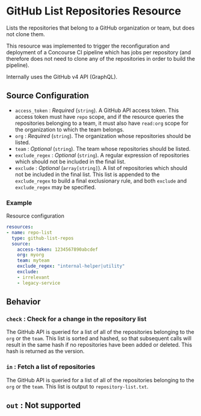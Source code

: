 # GitHub List Repositories Resource

Lists the repositories that belong to a GitHub organization or team, but does not clone them.

This resource was implemented to trigger the reconfiguration and deployment of a Concourse CI pipeline which has jobs per repository (and therefore does not need to clone any of the repositories in order to build the pipeline). 

Internally uses the GitHub v4 API (GraphQL). 

## Source Configuration
* `access_token` : _Required_ (`string`). A GitHub API access token. This access token must have `repo` scope, and if the resource queries the repositories belonging to a team, it must also have `read:org` scope for the organization to which the team belongs.
* `org` : _Required_ (`string`). The organization whose repositories should be listed.
* `team` : _Optional_ (`string`). The team whose repositories should be listed. 
* `exclude_regex` : _Optional_ (`string`). A regular expression of repositories which should not be included in the final list.
* `exclude` : _Optional_ (`array[string]`). A list of repositories which should not be included in the final list. This list is appended to the `exclude_regex` to build a final exclusionary rule, and both `exclude` and `exclude_regex` may be specified.

### Example

Resource configuration

```yaml
resources:
- name: repo-list
  type: github-list-repos
  source:
    access-token: 1234567890abcdef
    org: myorg
    team: myteam
    exclude_regex: "internal-helper|utility"
    exclude:
    - irrelevant
    - legacy-service
```

## Behavior

### `check` : Check for a change in the repository list
The GitHub API is queried for a list of all of the repositories belonging to the `org` or the `team`. This list is sorted and hashed, so that subsequent calls will result in the same hash if no repositories have been added or deleted. This hash is returned as the version.

### `in` : Fetch a list of repositories
The GitHub API is queried for a list of all of the repositories belonging to the `org` or the `team`. This list is output to `repository-list.txt`.

## `out` : Not supported